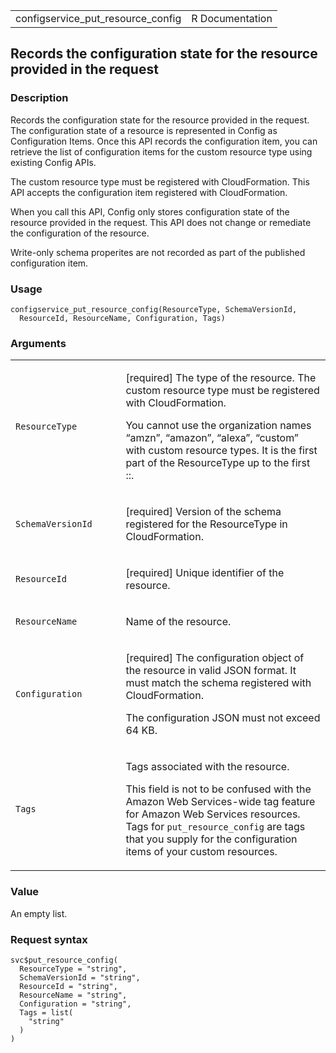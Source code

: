 <table style="width: 100%;">
<tbody>
<tr class="odd">
<td>configservice_put_resource_config</td>
<td style="text-align: right;">R Documentation</td>
</tr>
</tbody>
</table>

## Records the configuration state for the resource provided in the request

### Description

Records the configuration state for the resource provided in the
request. The configuration state of a resource is represented in Config
as Configuration Items. Once this API records the configuration item,
you can retrieve the list of configuration items for the custom resource
type using existing Config APIs.

The custom resource type must be registered with CloudFormation. This
API accepts the configuration item registered with CloudFormation.

When you call this API, Config only stores configuration state of the
resource provided in the request. This API does not change or remediate
the configuration of the resource.

Write-only schema properites are not recorded as part of the published
configuration item.

### Usage

    configservice_put_resource_config(ResourceType, SchemaVersionId,
      ResourceId, ResourceName, Configuration, Tags)

### Arguments

<table>
<colgroup>
<col style="width: 35%" />
<col style="width: 65%" />
</colgroup>
<tbody>
<tr class="odd">
<td><code
id="configservice_put_resource_config_:_ResourceType">ResourceType</code></td>
<td><p>[required] The type of the resource. The custom resource type
must be registered with CloudFormation.</p>
<p>You cannot use the organization names “amzn”, “amazon”, “alexa”,
“custom” with custom resource types. It is the first part of the
ResourceType up to the first ::.</p></td>
</tr>
<tr class="even">
<td><code
id="configservice_put_resource_config_:_SchemaVersionId">SchemaVersionId</code></td>
<td><p>[required] Version of the schema registered for the ResourceType
in CloudFormation.</p></td>
</tr>
<tr class="odd">
<td><code
id="configservice_put_resource_config_:_ResourceId">ResourceId</code></td>
<td><p>[required] Unique identifier of the resource.</p></td>
</tr>
<tr class="even">
<td><code
id="configservice_put_resource_config_:_ResourceName">ResourceName</code></td>
<td><p>Name of the resource.</p></td>
</tr>
<tr class="odd">
<td><code
id="configservice_put_resource_config_:_Configuration">Configuration</code></td>
<td><p>[required] The configuration object of the resource in valid JSON
format. It must match the schema registered with CloudFormation.</p>
<p>The configuration JSON must not exceed 64 KB.</p></td>
</tr>
<tr class="even">
<td><code id="configservice_put_resource_config_:_Tags">Tags</code></td>
<td><p>Tags associated with the resource.</p>
<p>This field is not to be confused with the Amazon Web Services-wide
tag feature for Amazon Web Services resources. Tags for
<code>put_resource_config</code> are tags that you supply for the
configuration items of your custom resources.</p></td>
</tr>
</tbody>
</table>

### Value

An empty list.

### Request syntax

    svc$put_resource_config(
      ResourceType = "string",
      SchemaVersionId = "string",
      ResourceId = "string",
      ResourceName = "string",
      Configuration = "string",
      Tags = list(
        "string"
      )
    )
